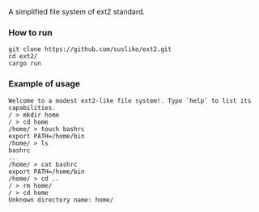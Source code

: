 A simplified file system of ext2 standard.

### How to run
```
git clone https://github.com/susliko/ext2.git
cd ext2/
cargo run
```

### Example of usage
```
Welcome to a modest ext2-like file system!. Type `help` to list its capabilities.
/ > mkdir home
/ > cd home
/home/ > touch bashrc
export PATH=/home/bin
/home/ > ls      
bashrc
..
/home/ > cat bashrc
export PATH=/home/bin
/home/ > cd ..
/ > rm home/
/ > cd home
Unknown directory name: home/
```



